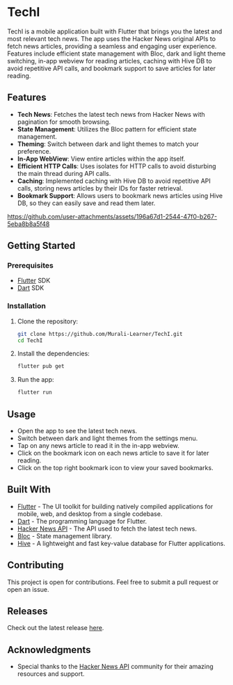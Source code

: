 # TechI

TechI is a mobile application built with Flutter that brings you the latest and most relevant tech news. The app uses the Hacker News original APIs to fetch news articles, providing a seamless and engaging user experience. Features include efficient state management with Bloc, dark and light theme switching, in-app webview for reading articles, caching with Hive DB to avoid repetitive API calls, and bookmark support to save articles for later reading.

## Features

- **Tech News**: Fetches the latest tech news from Hacker News with pagination for smooth browsing.
- **State Management**: Utilizes the Bloc pattern for efficient state management.
- **Theming**: Switch between dark and light themes to match your preference.
- **In-App WebView**: View entire articles within the app itself.
- **Efficient HTTP Calls**: Uses isolates for HTTP calls to avoid disturbing the main thread during API calls.
- **Caching**: Implemented caching with Hive DB to avoid repetitive API calls, storing news articles by their IDs for faster retrieval.
- **Bookmark Support**: Allows users to bookmark news articles using Hive DB, so they can easily save and read them later.

https://github.com/user-attachments/assets/196a67d1-2544-47f0-b267-5eba8b8a5f48

## Getting Started

### Prerequisites

- [Flutter](https://flutter.dev/) SDK
- [Dart](https://dart.dev/) SDK

### Installation

1. Clone the repository:

   ```sh
   git clone https://github.com/Murali-Learner/TechI.git
   cd TechI
   ```

2. Install the dependencies:

   ```sh
   flutter pub get
   ```

3. Run the app:
   ```sh
   flutter run
   ```

## Usage

- Open the app to see the latest tech news.
- Switch between dark and light themes from the settings menu.
- Tap on any news article to read it in the in-app webview.
- Click on the bookmark icon on each news article to save it for later reading.
- Click on the top right bookmark icon to view your saved bookmarks.

## Built With

- [Flutter](https://flutter.dev/) - The UI toolkit for building natively compiled applications for mobile, web, and desktop from a single codebase.
- [Dart](https://dart.dev/) - The programming language for Flutter.
- [Hacker News API](https://github.com/HackerNews/API) - The API used to fetch the latest tech news.
- [Bloc](https://bloclibrary.dev/#/) - State management library.
- [Hive](https://docs.hivedb.dev/#/) - A lightweight and fast key-value database for Flutter applications.

## Contributing

This project is open for contributions. Feel free to submit a pull request or open an issue.

## Releases

Check out the latest release [here](https://github.com/Murali-Learner/TechI/releases/tag/v.1.0.0).

## Acknowledgments

- Special thanks to the [Hacker News API](https://github.com/HackerNews/API) community for their amazing resources and support.

